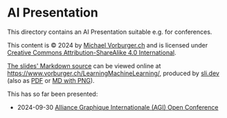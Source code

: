 # AI Presentation

This directory contains an AI Presentation suitable e.g. for conferences.

This content is © 2024 by [Michael Vorburger.ch](https://www.vorburger.ch) and is
licensed under [Creative Commons Attribution-ShareAlike 4.0 International](https://creativecommons.org/licenses/by-sa/4.0/?ref=chooser-v1).

[The slides' Markdown source](sli.dev/slides.md) can be viewed online at <https://www.vorburger.ch/LearningMachineLearning/>, produced by [sli.dev](sli.dev/README.md) (also as [PDF](https://www.vorburger.ch/LearningMachineLearning/slides.pdf) or [MD with PNG](https://www.vorburger.ch/LearningMachineLearning/png.md)).

This has so far been presented:

* 2024-09-30 [Alliance Graphique Internationale (AGI) Open Conference](https://agi-open.com)
